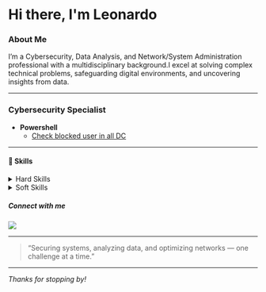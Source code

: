# Hi there, I'm Leonardo
### About Me
I’m a Cybersecurity, Data Analysis, and Network/System Administration professional with a multidisciplinary background.I excel at solving complex technical problems, safeguarding digital environments, and uncovering insights from data.

---
### Cybersecurity Specialist
  - **Powershell**
    - [Check blocked user in all DC](https://github.com/lfgajdem/)
---

#### 🧰 Skills

<details>
<summary>Hard Skills</summary>
- Automation
- AWS
- Cybersecurity
- Data Analysis & Visualization
- Firewall Management
- Incident Management & Response
- Network Administration & Security
- Operating Systems (Linux, Windows)
- Python Programming
- Systems Administration
</details>

<details>
<summary>Soft Skills</summary>
- Analytical Skills
- Communication
- Critical Thinking
- Diagnosis
- Leadership
- Problem Solving
- Process Optimization
- Research
- Teamwork
- Troubleshooting
</details>

##### Connect with me
[<a href="https://linkedin.com"><img src="https://img.shields.io/badge/-LinkedIn-0072b1?&style=for-the-badge&logo=linkedin&logoColor=white" /></a>](https://www.linkedin.com/in/lfgajdemski)

---

> “Securing systems, analyzing data, and optimizing networks — one challenge at a time.”

---

_Thanks for stopping by!_
